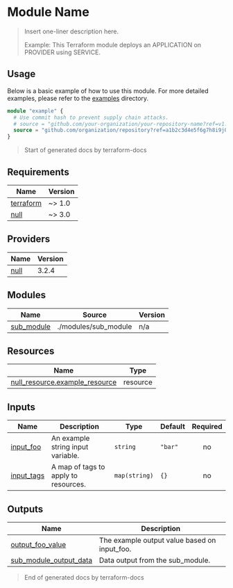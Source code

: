 # Module Name

> Insert one-liner description here.
>
> Example: This Terraform module deploys an APPLICATION on PROVIDER using SERVICE.

## Usage

Below is a basic example of how to use this module. For more detailed examples, please refer to the [examples](./examples) directory.

```terraform
module "example" {
  # Use commit hash to prevent supply chain attacks.
  # source = "github.com/your-organization/your-repository-name?ref=v1.0.0
  source = "github.com/organization/repository?ref=a1b2c3d4e5f6g7h8i9j0k1l2m3n4o5p6q7r8s9t0"
}
```

> Start of generated docs by terraform-docs

<!-- BEGIN_TF_DOCS -->
## Requirements

| Name | Version |
|------|---------|
| <a name="requirement_terraform"></a> [terraform](#requirement\_terraform) | ~> 1.0 |
| <a name="requirement_null"></a> [null](#requirement\_null) | ~> 3.0 |

## Providers

| Name | Version |
|------|---------|
| <a name="provider_null"></a> [null](#provider\_null) | 3.2.4 |

## Modules

| Name | Source | Version |
|------|--------|---------|
| <a name="module_sub_module"></a> [sub\_module](#module\_sub\_module) | ./modules/sub_module | n/a |

## Resources

| Name | Type |
|------|------|
| [null_resource.example_resource](https://registry.terraform.io/providers/hashicorp/null/latest/docs/resources/resource) | resource |

## Inputs

| Name | Description | Type | Default | Required |
|------|-------------|------|---------|:--------:|
| <a name="input_input_foo"></a> [input\_foo](#input\_input\_foo) | An example string input variable. | `string` | `"bar"` | no |
| <a name="input_input_tags"></a> [input\_tags](#input\_input\_tags) | A map of tags to apply to resources. | `map(string)` | `{}` | no |

## Outputs

| Name | Description |
|------|-------------|
| <a name="output_output_foo_value"></a> [output\_foo\_value](#output\_output\_foo\_value) | The example output value based on input\_foo. |
| <a name="output_sub_module_output_data"></a> [sub\_module\_output\_data](#output\_sub\_module\_output\_data) | Data output from the sub\_module. |
<!-- END_TF_DOCS -->

> End of generated docs by terraform-docs
